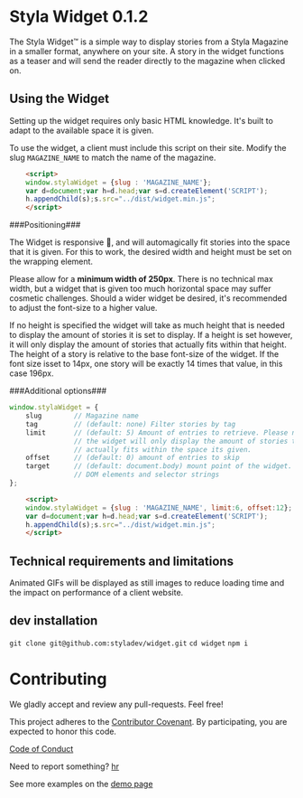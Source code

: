 Styla Widget  0.1.2
===================
The Styla Widget™ is a simple way to display stories from a Styla Magazine in a
smaller format, anywhere on your site. A story in the widget functions as
a teaser and will send the reader directly to the magazine when clicked on.

Using the Widget
-----
Setting up the widget requires only basic HTML knowledge. It's built to adapt
to the available space it is given.

To use the widget, a client must include this script on their site. Modify the
slug `MAGAZINE_NAME` to match the name of the magazine.

```html
    <script>
    window.stylaWidget = {slug : 'MAGAZINE_NAME'};
    var d=document;var h=d.head;var s=d.createElement('SCRIPT');
    h.appendChild(s);s.src="../dist/widget.min.js";
    </script>
```

###Positioning###

The Widget is responsive 🎉, and will automagically fit stories into the space
that it is given. For this to work, the desired width and height must be set on
the wrapping element.

Please allow for a **minimum width of 250px**. There is no technical max width,
but a widget that is given too much horizontal space may suffer cosmetic
challenges. Should a wider widget be desired, it's recommended to adjust the
font-size to a higher value.

If no height is specified the widget will take as much height that is needed to
display the amount of stories it is set to display. If a height is set however,
it will only display the amount of stories that actually fits within that height.
The height of a story is relative to the base font-size of the widget. If the font
size isset to 14px, one story will be exactly 14 times that value, in this case
196px.

###Additional options###

```javascript
window.stylaWidget = {
    slug        // Magazine name
    tag         // (default: none) Filter stories by tag
    limit       // (default: 5) Amount of entries to retrieve. Please note that
                // the widget will only display the amount of stories that
                // actually fits within the space its given.
    offset      // (default: 0) amount of entries to skip
    target      // (default: document.body) mount point of the widget. Accepts
                // DOM elements and selector strings
};
```


```html
    <script>
    window.stylaWidget = {slug : 'MAGAZINE_NAME', limit:6, offset:12};
    var d=document;var h=d.head;var s=d.createElement('SCRIPT');
    h.appendChild(s);s.src="../dist/widget.min.js";
    </script>
```

Technical requirements and limitations
-----

Animated GIFs will be displayed as still images to reduce loading time and the
impact on performance of a client website.

dev installation
----------------

`git clone git@github.com:styladev/widget.git`
`cd widget`
`npm i`



Contributing
============

We gladly accept and review any pull-requests. Feel free!


This project adheres to the [Contributor Covenant](http://contributor-covenant.org/). By participating, you are expected to honor this code.

[Code of Conduct](https://github.com/styladev/widget/blob/master/CODE_OF_CONDUCT.md)

Need to report something? [hr](mailto:janine@styla.com)


See more examples on the [demo page](./demo/index.html)
